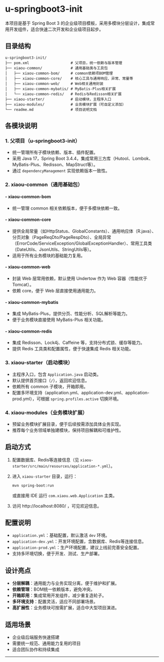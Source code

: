 # u-springboot3-init

本项目是基于 Spring Boot 3 的企业级项目模板，采用多模块分层设计，集成常用开发组件，适合快速二次开发和企业级项目起步。

## 目录结构

```
u-springboot3-init/
├── pom.xml                   # 父项目，统一依赖与版本管理
├── xiaou-common/             # 通用基础类与工具包
│   ├── xiaou-common-bom/     # common依赖项BOM管理
│   ├── xiaou-common-core/    # 核心工具与通用响应、异常、常量等
│   ├── xiaou-common-web/     # Web相关通用封装
│   ├── xiaou-common-mybatis/ # MyBatis-Plus相关扩展
│   └── xiaou-common-redis/   # Redis与Redisson相关扩展
├── xiaou-starter/            # 启动模块，主程序入口
├── xiaou-modules/            # 业务模块扩展（可自定义添加）
└── readme.md                 # 项目说明文档
```

## 各模块说明

### 1. 父项目（u-springboot3-init）

- 统一管理所有子模块依赖、版本、插件配置。
- 采用 Java 17，Spring Boot 3.4.4，集成常用三方库（Hutool、Lombok、MyBatis-Plus、Redisson、MapStruct等）。
- 通过 `dependencyManagement` 实现依赖版本一致性。

### 2. xiaou-common（通用基础包）

#### - xiaou-common-bom
- 统一管理 common 相关依赖版本，便于多模块依赖一致。

#### - xiaou-common-core
- 提供全局常量（如HttpStatus、GlobalConstants）、通用响应体（R.java）、分页对象（PageReqDto/PageRespDto）、全局异常（ErrorCode/ServiceException/GlobalExceptionHandler）、常用工具类（DateUtils、JsonUtils、StringUtils等）。
- 适用于所有业务模块的基础能力复用。

#### - xiaou-common-web
- 封装 Web 层常用依赖，默认使用 Undertow 作为 Web 容器（性能优于 Tomcat）。
- 依赖 core，便于 Web 层直接使用通用能力。

#### - xiaou-common-mybatis
- 集成 MyBatis-Plus，提供分页、性能分析、SQL解析等能力。
- 便于业务模块直接使用 MyBatis-Plus 相关功能。

#### - xiaou-common-redis
- 集成 Redisson、Lock4j、Caffeine 等，支持分布式锁、缓存等能力。
- 提供 Redis 工具类和配置属性，便于快速集成 Redis 相关功能。

### 3. xiaou-starter（启动模块）

- 主程序入口，包含 `Application.java` 启动类。
- 默认提供首页接口（`/`），返回欢迎信息。
- 依赖所有 common 子模块，开箱即用。
- 配置多环境支持（application.yml、application-dev.yml、application-prod.yml），可根据 `spring.profiles.active` 切换环境。

### 4. xiaou-modules（业务模块扩展）

- 预留业务模块扩展目录，便于后续按需添加具体业务实现。
- 推荐每个业务领域单独建模块，保持项目解耦和可维护性。

## 启动方式

1. 配置数据库、Redis等连接信息（见 `xiaou-starter/src/main/resources/application-*.yml`）。
2. 进入 `xiaou-starter` 目录，运行：
   ```bash
   mvn spring-boot:run
   ```
   或直接用 IDE 运行 `com.xiaou.web.Application` 主类。

3. 访问 http://localhost:8080/ ，可见欢迎信息。

## 配置说明

- `application.yml`：基础配置，默认激活 `dev` 环境。
- `application-dev.yml`：开发环境配置，含数据库、Redis等连接信息。
- `application-prod.yml`：生产环境配置，建议上线前完善安全配置。
- 支持多环境切换，便于开发、测试、生产部署。

## 设计亮点

- **分层解耦**：通用能力与业务实现分离，便于维护和扩展。
- **依赖管理**：BOM统一依赖版本，避免冲突。
- **开箱即用**：集成常用开发组件，减少重复造轮子。
- **多环境支持**：配置灵活，适应不同部署场景。
- **高扩展性**：业务模块可按需扩展，适合中大型项目演进。

## 适用场景

- 企业级后端服务快速搭建
- 需要统一规范、通用能力复用的项目
- 适合团队协作和持续集成

---
